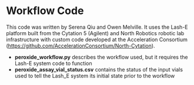 <h1> Workflow Code </h1>

This code was written by Serena Qiu and Owen Melville. It uses the Lash-E platform built from the Cytation 5 (Agilent) and North Robotics robotic lab infrastructure with custom code developed at the Acceleration Consortium (https://github.com/AccelerationConsortium/North-Cytation). 

- <b>peroxide_workflow.py</b> describes the workflow used, but it requires the Lash-E system code to function
- <b>peroxide_assay_vial_status.csv</b> contains the status of the input vials used to tell the Lash_E system its initial state prior to the workflow
